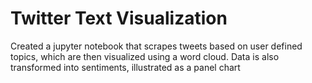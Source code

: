 # Twitter Text Visualization
Created a jupyter notebook that scrapes tweets based on user defined topics, which are then visualized using a word cloud. Data is also transformed into sentiments, illustrated as a panel chart
